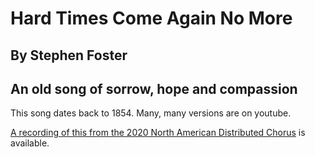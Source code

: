 #  Hard Times Come Again No More
## By Stephen Foster
## An old song of sorrow, hope and compassion

This song dates back to 1854.  Many, many versions are on youtube.

[A recording of this from the 2020 North American Distributed Chorus](https://www.jefftk.com/solstice-2020/03-hard-times--2020-12-20-013229.mp3) is available.

